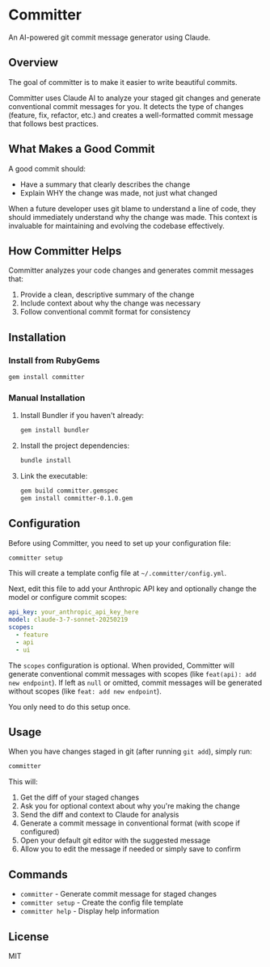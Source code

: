 # Committer

An AI-powered git commit message generator using Claude.

## Overview

The goal of committer is to make it easier to write beautiful commits.

Committer uses Claude AI to analyze your staged git changes and generate conventional commit messages for you. It detects the type of changes (feature, fix, refactor, etc.) and creates a well-formatted commit message that follows best practices.

## What Makes a Good Commit

A good commit should:
- Have a summary that clearly describes the change
- Explain WHY the change was made, not just what changed

When a future developer uses git blame to understand a line of code, they should immediately understand why the change was made. This context is invaluable for maintaining and evolving the codebase effectively.

## How Committer Helps

Committer analyzes your code changes and generates commit messages that:
1. Provide a clean, descriptive summary of the change
2. Include context about why the change was necessary
3. Follow conventional commit format for consistency

## Installation

### Install from RubyGems

```bash
gem install committer
```

### Manual Installation

1. Install Bundler if you haven't already:

   ```sh
   gem install bundler
   ```

2. Install the project dependencies:

   ```sh
   bundle install
   ```

3. Link the executable:
   ```bash
   gem build committer.gemspec
   gem install committer-0.1.0.gem
   ```

## Configuration

Before using Committer, you need to set up your configuration file:

```bash
committer setup
```

This will create a template config file at `~/.committer/config.yml`.

Next, edit this file to add your Anthropic API key and optionally change the model or configure commit scopes:

```yaml
api_key: your_anthropic_api_key_here
model: claude-3-7-sonnet-20250219
scopes:
  - feature
  - api
  - ui
```

The `scopes` configuration is optional. When provided, Committer will generate conventional commit messages with scopes (like `feat(api): add new endpoint`). If left as `null` or omitted, commit messages will be generated without scopes (like `feat: add new endpoint`).

You only need to do this setup once.

## Usage

When you have changes staged in git (after running `git add`), simply run:

```bash
committer
```

This will:

1. Get the diff of your staged changes
2. Ask you for optional context about why you're making the change
3. Send the diff and context to Claude for analysis
4. Generate a commit message in conventional format (with scope if configured)
5. Open your default git editor with the suggested message
6. Allow you to edit the message if needed or simply save to confirm

## Commands

- `committer` - Generate commit message for staged changes
- `committer setup` - Create the config file template
- `committer help` - Display help information

## License

MIT
